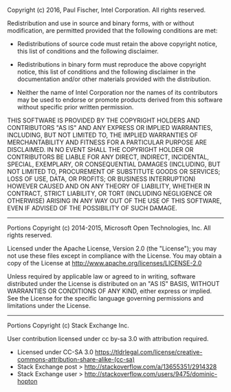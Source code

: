 Copyright (c) 2016, Paul Fischer, Intel Corporation. All rights reserved.

Redistribution and use in source and binary forms, with or without
modification, are permitted provided that the following conditions are met:

* Redistributions of source code must retain the above copyright notice, this
  list of conditions and the following disclaimer.

* Redistributions in binary form must reproduce the above copyright notice,
  this list of conditions and the following disclaimer in the documentation
  and/or other materials provided with the distribution.

* Neither the name of Intel Corporation nor the names of its
  contributors may be used to endorse or promote products derived from
  this software without specific prior written permission.

THIS SOFTWARE IS PROVIDED BY THE COPYRIGHT HOLDERS AND CONTRIBUTORS "AS IS"
AND ANY EXPRESS OR IMPLIED WARRANTIES, INCLUDING, BUT NOT LIMITED TO, THE
IMPLIED WARRANTIES OF MERCHANTABILITY AND FITNESS FOR A PARTICULAR PURPOSE ARE
DISCLAIMED. IN NO EVENT SHALL THE COPYRIGHT HOLDER OR CONTRIBUTORS BE LIABLE
FOR ANY DIRECT, INDIRECT, INCIDENTAL, SPECIAL, EXEMPLARY, OR CONSEQUENTIAL
DAMAGES (INCLUDING, BUT NOT LIMITED TO, PROCUREMENT OF SUBSTITUTE GOODS OR
SERVICES; LOSS OF USE, DATA, OR PROFITS; OR BUSINESS INTERRUPTION) HOWEVER
CAUSED AND ON ANY THEORY OF LIABILITY, WHETHER IN CONTRACT, STRICT LIABILITY,
OR TORT (INCLUDING NEGLIGENCE OR OTHERWISE) ARISING IN ANY WAY OUT OF THE USE
OF THIS SOFTWARE, EVEN IF ADVISED OF THE POSSIBILITY OF SUCH DAMAGE.

----
Portions Copyright (c) 2014-2015, Microsoft Open Technologies, Inc. All rights reserved.

Licensed under the Apache License, Version 2.0 (the "License");
you may not use these files except in compliance with the License.
You may obtain a copy of the License at <http://www.apache.org/licenses/LICENSE-2.0>

Unless required by applicable law or agreed to in writing, software distributed under
the License is distributed on an "AS IS" BASIS, WITHOUT WARRANTIES OR CONDITIONS OF ANY KIND,
either express or implied. See the License for the specific language governing permissions
and limitations under the License.

----
Portions Copyright (c) Stack Exchange Inc.

User contribution licensed under cc by-sa 3.0 with attribution required.

* Licensed under CC-SA 3.0 <https://tldrlegal.com/license/creative-commons-attribution-share-alike-(cc-sa)>
* Stack Exchange post > <http://stackoverflow.com/a/13655351/2914328>
* Stack Exchange user > <http://stackoverflow.com/users/9475/dominic-hopton>

